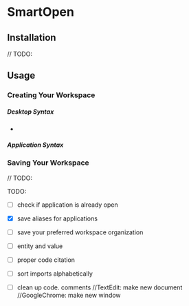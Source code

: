 # SmartOpen 

## Installation
// TODO:

## Usage

### Creating Your Workspace

##### Desktop Syntax
-

##### Application Syntax

### Saving Your Workspace 
// TODO: 

TODO:
- [ ] check if application is already open
- [x] save aliases for applications
- [ ] save your preferred workspace organization
- [ ] entity and value
- [ ] proper code citation
- [ ] sort imports alphabetically
- [ ] clean up code. comments
//TextEdit: make new document
//GoogleChrome: make new window

